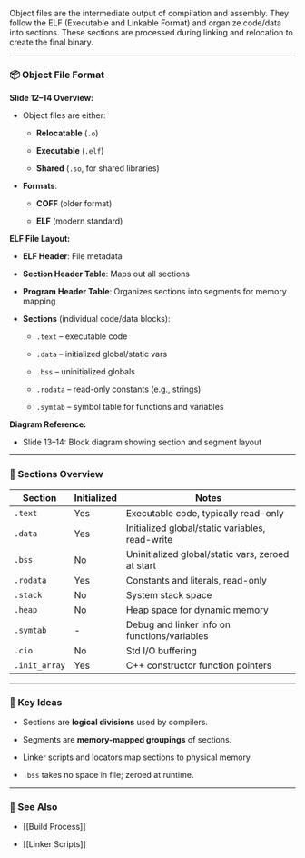 
Object files are the intermediate output of compilation and assembly. They follow the ELF (Executable and Linkable Format) and organize code/data into sections. These sections are processed during linking and relocation to create the final binary.

---

### 📦 Object File Format

**Slide 12–14 Overview:**

- Object files are either:
    
    - **Relocatable** (`.o`)
        
    - **Executable** (`.elf`)
        
    - **Shared** (`.so`, for shared libraries)
        
- **Formats**:
    
    - **COFF** (older format)
        
    - **ELF** (modern standard)
        

**ELF File Layout:**

- **ELF Header**: File metadata
    
- **Section Header Table**: Maps out all sections
    
- **Program Header Table**: Organizes sections into segments for memory mapping
    
- **Sections** (individual code/data blocks):
    
    - `.text` – executable code
        
    - `.data` – initialized global/static vars
        
    - `.bss` – uninitialized globals
        
    - `.rodata` – read-only constants (e.g., strings)
        
    - `.symtab` – symbol table for functions and variables
        

**Diagram Reference:**

- Slide 13–14: Block diagram showing section and segment layout
    

---

### 📑 Sections Overview

|Section|Initialized|Notes|
|---|---|---|
|`.text`|Yes|Executable code, typically read-only|
|`.data`|Yes|Initialized global/static variables, read-write|
|`.bss`|No|Uninitialized global/static vars, zeroed at start|
|`.rodata`|Yes|Constants and literals, read-only|
|`.stack`|No|System stack space|
|`.heap`|No|Heap space for dynamic memory|
|`.symtab`|-|Debug and linker info on functions/variables|
|`.cio`|No|Std I/O buffering|
|`.init_array`|Yes|C++ constructor function pointers|

---

### 🧠 Key Ideas

- Sections are **logical divisions** used by compilers.
    
- Segments are **memory-mapped groupings** of sections.
    
- Linker scripts and locators map sections to physical memory.
    
- `.bss` takes no space in file; zeroed at runtime.
    

---

### 🔗 See Also

- [[Build Process]]
    
- [[Linker Scripts]]